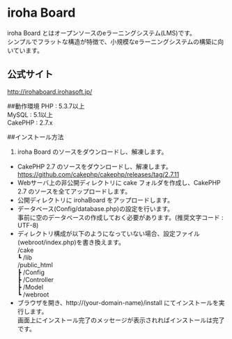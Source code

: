 # iroha Board

iroha Board とはオープンソースのeラーニングシステム(LMS)です。  
シンプルでフラットな構造が特徴で、小規模なeラーニングシステムの構築に向いています。  

## 公式サイト
http://irohaboard.irohasoft.jp/

##動作環境
PHP : 5.3.7以上  
MySQL : 5.1以上  
CakePHP : 2.7.x  

##インストール方法
1. iroha Board のソースをダウンロードし、解凍します。
* CakePHP 2.7 のソースをダウンロードし、解凍します。  
https://github.com/cakephp/cakephp/releases/tag/2.7.11
* Webサーバ上の非公開ディレクトリに cake フォルダを作成し、CakePHP 2.7 のソースを全てアップロードします。
* 公開ディレクトリに irohaBoard をアップロードします。
* データベース(Config/database.php)の設定を行います。  
  事前に空のデータベースの作成しておく必要があります。(推奨文字コード : UTF-8)  
* ディレクトリ構成が以下のようになっていない場合、設定ファイル(webroot/index.php)を書き換えます。  
/cake  
┗ /lib  
/public_html  
┣ /Config  
┣ /Controller  
┣ /Model  
┗ /webroot  
* ブラウザを開き、http://(your-domain-name)/install にてインストールを実行します。  
画面上にインストール完了のメッセージが表示されればインストールは完了です。

  
